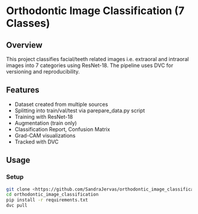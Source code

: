 # Orthodontic Image Classification (7 Classes)

## Overview
This project classifies facial/teeth related images i.e. extraoral and intraoral images into 7 categories using ResNet-18. The pipeline uses DVC for versioning and reproducibility.

## Features

- Dataset created from multiple sources
- Splitting into train/val/test via parepare_data.py script
- Training with ResNet-18
- Augmentation (train only)
- Classification Report, Confusion Matrix
- Grad-CAM visualizations
- Tracked with DVC

## Usage

### Setup

```bash
git clone <https://github.com/SandraJervas/orthodontic_image_classification.git>
cd orthodontic_image_classification
pip install -r requirements.txt
dvc pull
